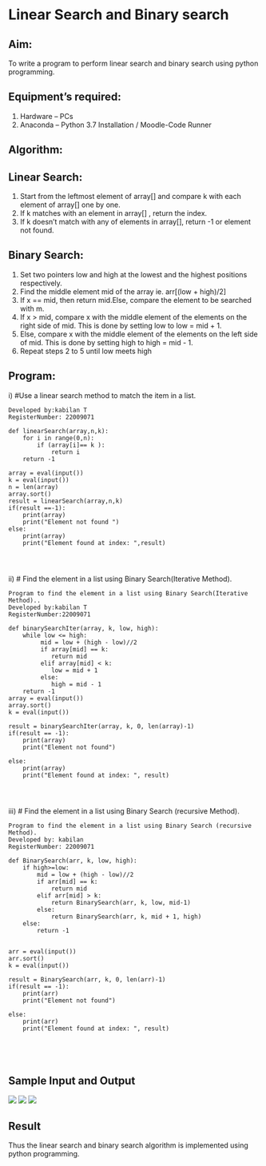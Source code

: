 # Linear Search and Binary search
## Aim:
To write a program to perform linear search and binary search using python programming.
## Equipment’s required:
1.	Hardware – PCs
2.	Anaconda – Python 3.7 Installation / Moodle-Code Runner
## Algorithm:
## Linear Search:
1.	Start from the leftmost element of array[] and compare k with each element of array[] one by one.
2.	If k matches with an element in array[] , return the index.
3.	If k doesn’t match with any of elements in array[], return -1 or element not found.
## Binary Search:
1.	Set two pointers low and high at the lowest and the highest positions respectively.
2.	Find the middle element mid of the array ie. arr[(low + high)/2]
3.	If x == mid, then return mid.Else, compare the element to be searched with m.
4.	If x > mid, compare x with the middle element of the elements on the right side of mid. This is done by setting low to low = mid + 1.
5.	Else, compare x with the middle element of the elements on the left side of mid. This is done by setting high to high = mid - 1.
6.	Repeat steps 2 to 5 until low meets high
## Program:
i)	#Use a linear search method to match the item in a list.
```Program for linear search method to match the item in a list
Developed by:kabilan T
RegisterNumber: 22009071

def linearSearch(array,n,k):
    for i in range(0,n):
        if (array[i]== k ):
            return i
    return -1
        
array = eval(input())
k = eval(input()) 
n = len(array)
array.sort()
result = linearSearch(array,n,k)
if(result ==-1):
    print(array)
    print("Element not found ")
else:
    print(array)
    print("Element found at index: ",result)
    



```
ii)	# Find the element in a list using Binary Search(Iterative Method).
```''' 
Program to find the element in a list using Binary Search(Iterative Method)..
Developed by:kabilan T
RegisterNumber:22009071

def binarySearchIter(array, k, low, high):
    while low <= high:
         mid = low + (high - low)//2
         if array[mid] == k:
            return mid 
         elif array[mid] < k:
            low = mid + 1
         else:
            high = mid - 1
    return -1
array = eval(input())
array.sort()
k = eval(input())

result = binarySearchIter(array, k, 0, len(array)-1)
if(result == -1):
    print(array)
    print("Element not found")
    
else:
    print(array)
    print("Element found at index: ", result)




```
iii)	# Find the element in a list using Binary Search (recursive Method).
```''' 
Program to find the element in a list using Binary Search (recursive Method).
Developed by: kabilan
RegisterNumber: 22009071

def BinarySearch(arr, k, low, high):
    if high>=low:
        mid = low + (high - low)//2
        if arr[mid] == k:
            return mid
        elif arr[mid] > k:
            return BinarySearch(arr, k, low, mid-1)
        else:
            return BinarySearch(arr, k, mid + 1, high)
    else:
        return -1
    
    
arr = eval(input())
arr.sort()
k = eval(input())

result = BinarySearch(arr, k, 0, len(arr)-1)
if(result == -1):
    print(arr)
    print("Element not found")
    
else:
    print(arr)
    print("Element found at index: ", result)





```
## Sample Input and Output

![](jan261.png)
![](jan262.png)
![](jan263.png)




## Result
Thus the linear search and binary search algorithm is implemented using python programming.
